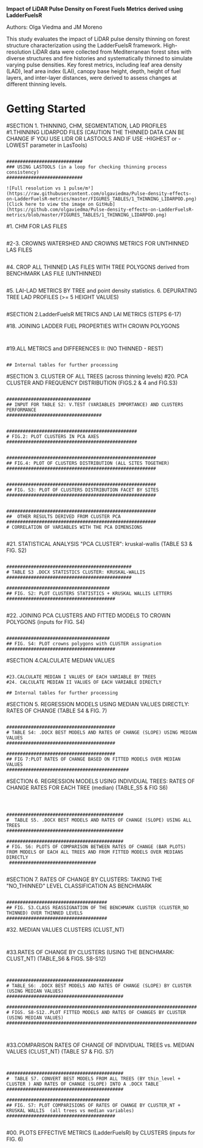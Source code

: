 **Impact of LiDAR Pulse Density on Forest Fuels Metrics derived using LadderFuelsR**

Authors: Olga Viedma and JM Moreno

This study evaluates the impact of LiDAR pulse density thinning on forest structure characterization using the LadderFuelsR framework. High-resolution LiDAR data were collected from Mediterranean forest sites with diverse structures and fire histories and systematically thinned to simulate varying pulse densities. Key forest metrics, including leaf area density (LAD), leaf area index (LAI), canopy base height, depth, height of fuel layers, and inter-layer distances, were derived to assess changes at different thinning levels.

# Getting Started

#SECTION 1. THINNING, CHM, SEGMENTATION, LAD PROFILES #1.THINNING LIDARPOD FILES (CAUTION THE THINNED DATA CAN BE CHANGE IF YOU USE LIDR OR LASTOOLS AND IF USE -HIGHEST or -LOWEST parameter in LasTools)

```{r pressure, echo=FALSE}

############################
### USING LASTOOLS (in a loop for checking thinning process consistency)
############################

![Full resolution vs 1 pulse/m²](https://raw.githubusercontent.com/olgaviedma/Pulse-density-effects-on-LadderFuelsR-metrics/master/FIGURES_TABLES/1_THINNING_LIDARPOD.png)
[Click here to view the image on GitHub](https://github.com/olgaviedma/Pulse-density-effects-on-LadderFuelsR-metrics/blob/master/FIGURES_TABLES/1_THINNING_LIDARPOD.png)

```

#1. CHM FOR LAS FILES

```{r pressure, echo=FALSE}

```

#2-3. CROWNS WATERSHED AND CROWNS METRICS FOR UNTHINNED LAS FILES

```{r pressure, echo=FALSE}

```

#4. CROP ALL THINNED LAS FILES WITH TREE POLYGONS derived from BENCHMARK LAS FILE (UNTHINNED)

```{r pressure, echo=FALSE}

```

#5. LAI-LAD METRICS BY TREE and point density statistics. 6. DEPURATING TREE LAD PROFILES (\>= 5 HEIGHT VALUES)

```{r pressure, echo=FALSE}

```

#SECTION 2.LadderFuelsR METRICS AND LAI METRICS (STEPS 6-17)

#18. JOINING LADDER FUEL PROPERTIES WITH CROWN POLYGONS

```{r Joining crown polygons and ladder fuels metrics, echo=TRUE, message=FALSE, warning=FALSE}


```

#19.ALL METRICS and DIFFERENCES II: (NO THINNED - REST)

```{r Joining crown polygons and ladder fuels metrics, echo=TRUE, message=FALSE, warning=FALSE}

## Internal tables for further processing
```

#SECTION 3. CLUSTER OF ALL TREES (across thinning levels) #20. PCA CLUSTER AND FREQUENCY DISTRIBUTION (FIGS.2 & 4 and FIG.S3)

```{r pressure, echo=FALSE}

###############################
## INPUT FOR TABLE S2: V.TEST (VARIABLES IMPORTANCE) AND CLUSTERS PERFORMANCE
###################################


################################################
# FIG.2: PLOT CLUSTERS IN PCA AXES 
################################################


#######################################################
## FIG.4: PLOT OF CLUSTERS DISTRIBUTION (ALL SITES TOGETHER)  
#######################################################


#######################################################
## FIG. S3: PLOT OF CLUSTERS DISTRIBUTION FACET BY SITES 
#######################################################


#######################################################
##  OTHER RESULTS DERIVED FROM CLUSTER PCA  
#######################################################
# CORRELATION OF VARIABLES WITH THE PCA DIMENSIONS


```

#21. STATISTICAL ANALYSIS "PCA CLUSTER": kruskal-wallis (TABLE S3 & FIG. S2)

```{r pressure, echo=FALSE}

##############################################
# TABLE S3 .DOCX STATISTICS CLUSTER: KRUSKAL-WALLIS 
##############################################   

######################################
## FIG. S2: PLOT CLUSTERS STATISTICS + KRUSKAL WALLIS LETTERS
########################################
 
```

#22. JOINING PCA CLUSTERS AND FITTED MODELS TO CROWN POLYGONS (inputs for FIG. S4)

```{r Joining crown polygons and ladder fuels metrics, echo=TRUE, message=FALSE, warning=FALSE}

######################################
## FIG. S4: PLOT crowns polygons with CLUSTER assignation
########################################

```

#SECTION 4.CALCULATE MEDIAN VALUES

```{r pressure, echo=FALSE}

#23.CALCULATE MEDIAN I VALUES OF EACH VARIABLE BY TREES
#24. CALCULATE MEDIAN II VALUES OF EACH VARIABLE DIRECTLY

## Internal tables for further processing

```

#SECTION 5. REGRESSION MODELS USING MEDIAN VALUES DIRECTLY: RATES OF CHANGE (TABLE S4 & FIG. 7)

```{r pressure, echo=FALSE}

########################################
# TABLE S4: .DOCX BEST MODELS AND RATES OF CHANGE (SLOPE) USING MEDIAN VALUES
########################################

########################################
## FIG 7:PLOT RATES OF CHANGE BASED ON FITTED MODELS OVER MEDIAN VALUES
#############################################

```

#SECTION 6. REGRESSION MODELS USING INDIVIDUAL TREES: RATES OF CHANGE RATES FOR EACH TREE (median) (TABLE_S5 & FIG S6)

```{r, echo=TRUE, message=FALSE, warning=FALSE}



###########################################
#  TABLE S5. .DOCX BEST MODELS AND RATES OF CHANGE (SLOPE) USING ALL TREES
###########################################
  
###########################################
# FIG. S6: PLOTS OF COMPARISON BETWEEN RATES OF CHANGE (BAR PLOTS) FROM MODELS OF EACH ALL TREES AND FROM FITTED MODELS OVER MEDIANS DIRECTLY
 ################################


```

#SECTION 7. RATES OF CHANGE BY CLUSTERS: TAKING THE "NO_THINNED" LEVEL CLASSIFICATION AS BENCHMARK

```{r pressure, echo=FALSE}

#####################################
## FIG. S3.CLASS REASSIGNATION OF THE BENCHMARK CLUSTER (CLUSTER_NO THINNED) OVER THINNED LEVELS
#####################################

```

#32. MEDIAN VALUES CLUSTERS (CLUST_NT)

```{r pressure, echo=FALSE}


```

#33.RATES OF CHANGE BY CLUSTERS (USING THE BENCHMARK: CLUST_NT) (TABLE_S6 & FIGS. S8-S12)

```{r pressure, echo=FALSE}


###########################################
# TABLE_S6: .DOCX BEST MODELS AND RATES OF CHANGE (SLOPE) BY CLUSTER (USING MEDIAN VALUES) 
###########################################

######################################################################
# FIGS. S8-S12..PLOT FITTED MODELS AND RATES OF CHANGES BY CLUSTER (USING MEDIAN VALUES) 
######################################################################

 
```

#33.COMPARISON RATES OF CHANGE OF INDIVIDUAL TREES vs. MEDIAN VALUES (CLUST_NT) (TABLE S7 & FIG. S7)

```{r pressure, echo=FALSE}


###########################################
#  TABLE S7. CONVERT BEST MODELS FROM ALL TREES (BY thin_level + CLUSTER ) AND RATES OF CHANGE (SLOPE) INTO A .DOCX TABLE
###########################################

######################################
## FIG. S7: PLOT COMPARISIONS OF RATES OF CHANGE BY CLUSTER_NT + KRUSKAL WALLIS  (all trees vs median variables)
########################################


```

#00. PLOTS EFFECTIVE METRICS (LadderFuelsR) by CLUSTERS (inputs for FIG. 6)

```{r Plots of fuel layers with LAD percentage greater than 25 and the canopy base height (CBH) based on the maximum LAD percentage, echo=TRUE, message=FALSE, warning=FALSE}

```
